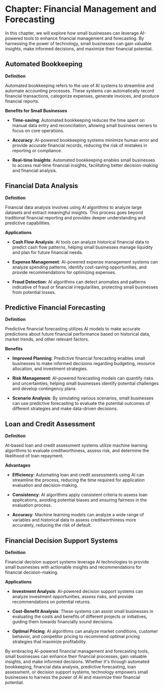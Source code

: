 Chapter: Financial Management and Forecasting
=============================================

In this chapter, we will explore how small businesses can leverage AI-powered tools to enhance financial management and forecasting. By harnessing the power of technology, small businesses can gain valuable insights, make informed decisions, and maximize their financial potential.

Automated Bookkeeping
---------------------

**Definition**

Automated bookkeeping refers to the use of AI systems to streamline and automate accounting processes. These systems can automatically record financial transactions, categorize expenses, generate invoices, and produce financial reports.

**Benefits for Small Businesses**

* **Time-saving**: Automated bookkeeping reduces the time spent on manual data entry and reconciliation, allowing small business owners to focus on core operations.

* **Accuracy**: AI-powered bookkeeping systems minimize human error and provide accurate financial records, reducing the risk of mistakes in reporting or compliance.

* **Real-time Insights**: Automated bookkeeping enables small businesses to access real-time financial insights, facilitating better decision-making and financial analysis.

Financial Data Analysis
-----------------------

**Definition**

Financial data analysis involves using AI algorithms to analyze large datasets and extract meaningful insights. This process goes beyond traditional financial reporting and provides deeper understanding and predictive capabilities.

**Applications**

* **Cash Flow Analysis**: AI tools can analyze historical financial data to predict cash flow patterns, helping small businesses manage liquidity and plan for future financial needs.

* **Expense Management**: AI-powered expense management systems can analyze spending patterns, identify cost-saving opportunities, and provide recommendations for optimizing expenses.

* **Fraud Detection**: AI algorithms can detect anomalies and patterns indicative of fraud or financial irregularities, protecting small businesses from potential losses.

Predictive Financial Forecasting
--------------------------------

**Definition**

Predictive financial forecasting utilizes AI models to make accurate predictions about future financial performance based on historical data, market trends, and other relevant factors.

**Benefits**

* **Improved Planning**: Predictive financial forecasting enables small businesses to make informed decisions regarding budgeting, resource allocation, and investment strategies.

* **Risk Management**: AI-powered forecasting models can quantify risks and uncertainties, helping small businesses identify potential challenges and develop contingency plans.

* **Scenario Analysis**: By simulating various scenarios, small businesses can use predictive forecasting to evaluate the potential outcomes of different strategies and make data-driven decisions.

Loan and Credit Assessment
--------------------------

**Definition**

AI-based loan and credit assessment systems utilize machine learning algorithms to evaluate creditworthiness, assess risk, and determine the likelihood of loan repayment.

**Advantages**

* **Efficiency**: Automating loan and credit assessments using AI can streamline the process, reducing the time required for application evaluation and decision-making.

* **Consistency**: AI algorithms apply consistent criteria to assess loan applications, avoiding potential biases and ensuring fairness in the evaluation process.

* **Accuracy**: Machine learning models can analyze a wide range of variables and historical data to assess creditworthiness more accurately, reducing the risk of default.

Financial Decision Support Systems
----------------------------------

**Definition**

Financial decision support systems leverage AI technologies to provide small businesses with actionable insights and recommendations for financial decision-making.

**Applications**

* **Investment Analysis**: AI-powered decision support systems can analyze investment opportunities, assess risks, and provide recommendations on potential returns.

* **Cost-Benefit Analysis**: These systems can assist small businesses in evaluating the costs and benefits of different projects or initiatives, guiding them towards financially sound decisions.

* **Optimal Pricing**: AI algorithms can analyze market conditions, customer behavior, and competitor pricing to recommend optimal pricing strategies that maximize profitability.

By embracing AI-powered financial management and forecasting tools, small businesses can enhance their financial processes, gain valuable insights, and make informed decisions. Whether it's through automated bookkeeping, financial data analysis, predictive forecasting, loan assessment, or decision support systems, technology empowers small businesses to harness the power of AI and maximize their financial potential.

